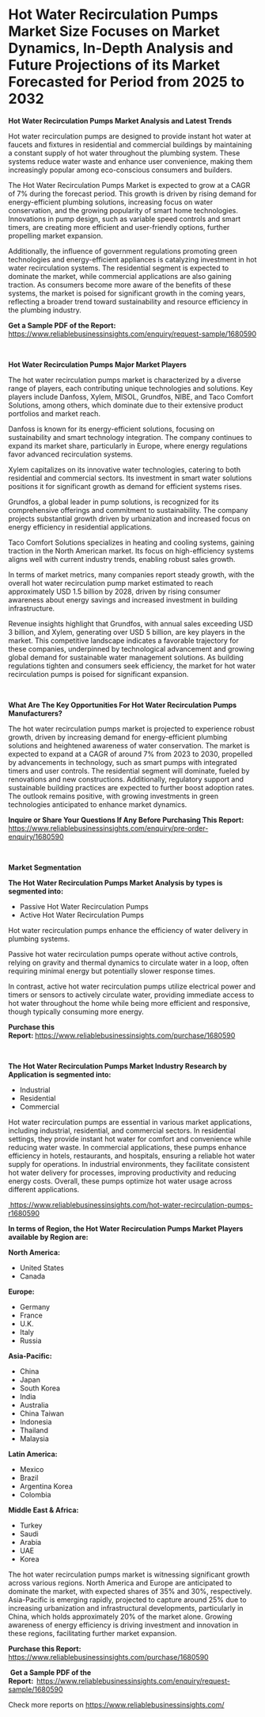 <p><h1>Hot Water Recirculation Pumps Market Size Focuses on Market Dynamics, In-Depth Analysis and Future Projections of its Market Forecasted for Period from 2025 to 2032</h1></p><p><strong>Hot Water Recirculation Pumps Market Analysis and Latest Trends</strong></p>
<p><p>Hot water recirculation pumps are designed to provide instant hot water at faucets and fixtures in residential and commercial buildings by maintaining a constant supply of hot water throughout the plumbing system. These systems reduce water waste and enhance user convenience, making them increasingly popular among eco-conscious consumers and builders.</p><p>The Hot Water Recirculation Pumps Market is expected to grow at a CAGR of 7% during the forecast period. This growth is driven by rising demand for energy-efficient plumbing solutions, increasing focus on water conservation, and the growing popularity of smart home technologies. Innovations in pump design, such as variable speed controls and smart timers, are creating more efficient and user-friendly options, further propelling market expansion.</p><p>Additionally, the influence of government regulations promoting green technologies and energy-efficient appliances is catalyzing investment in hot water recirculation systems. The residential segment is expected to dominate the market, while commercial applications are also gaining traction. As consumers become more aware of the benefits of these systems, the market is poised for significant growth in the coming years, reflecting a broader trend toward sustainability and resource efficiency in the plumbing industry.</p></p>
<p><strong>Get a Sample PDF of the Report:&nbsp;</strong> <a href="https://www.reliablebusinessinsights.com/enquiry/request-sample/1680590?utm_campaign=2448&utm_medium=2&utm_source=Github&utm_content=ia&utm_term=22022025&utm_id=hot-water-recirculation-pumps">https://www.reliablebusinessinsights.com/enquiry/request-sample/1680590</a></p>
<p>&nbsp;</p>
<p><strong>Hot Water Recirculation Pumps Major Market Players</strong></p>
<p><p>The hot water recirculation pumps market is characterized by a diverse range of players, each contributing unique technologies and solutions. Key players include Danfoss, Xylem, MISOL, Grundfos, NIBE, and Taco Comfort Solutions, among others, which dominate due to their extensive product portfolios and market reach.</p><p>Danfoss is known for its energy-efficient solutions, focusing on sustainability and smart technology integration. The company continues to expand its market share, particularly in Europe, where energy regulations favor advanced recirculation systems.</p><p>Xylem capitalizes on its innovative water technologies, catering to both residential and commercial sectors. Its investment in smart water solutions positions it for significant growth as demand for efficient systems rises.</p><p>Grundfos, a global leader in pump solutions, is recognized for its comprehensive offerings and commitment to sustainability. The company projects substantial growth driven by urbanization and increased focus on energy efficiency in residential applications.</p><p>Taco Comfort Solutions specializes in heating and cooling systems, gaining traction in the North American market. Its focus on high-efficiency systems aligns well with current industry trends, enabling robust sales growth.</p><p>In terms of market metrics, many companies report steady growth, with the overall hot water recirculation pump market estimated to reach approximately USD 1.5 billion by 2028, driven by rising consumer awareness about energy savings and increased investment in building infrastructure.</p><p>Revenue insights highlight that Grundfos, with annual sales exceeding USD 3 billion, and Xylem, generating over USD 5 billion, are key players in the market. This competitive landscape indicates a favorable trajectory for these companies, underpinned by technological advancement and growing global demand for sustainable water management solutions. As building regulations tighten and consumers seek efficiency, the market for hot water recirculation pumps is poised for significant expansion.</p></p>
<p>&nbsp;</p>
<p><strong>What Are The Key Opportunities For Hot Water Recirculation Pumps Manufacturers?</strong></p>
<p><p>The hot water recirculation pumps market is projected to experience robust growth, driven by increasing demand for energy-efficient plumbing solutions and heightened awareness of water conservation. The market is expected to expand at a CAGR of around 7% from 2023 to 2030, propelled by advancements in technology, such as smart pumps with integrated timers and user controls. The residential segment will dominate, fueled by renovations and new constructions. Additionally, regulatory support and sustainable building practices are expected to further boost adoption rates. The outlook remains positive, with growing investments in green technologies anticipated to enhance market dynamics.</p></p>
<p><strong>Inquire or Share Your Questions If Any Before Purchasing This Report:</strong> <a href="https://www.reliablebusinessinsights.com/enquiry/pre-order-enquiry/1680590?utm_campaign=2448&utm_medium=2&utm_source=Github&utm_content=ia&utm_term=22022025&utm_id=hot-water-recirculation-pumps">https://www.reliablebusinessinsights.com/enquiry/pre-order-enquiry/1680590</a></p>
<p>&nbsp;</p>
<p><strong>Market Segmentation</strong></p>
<p><strong>The Hot Water Recirculation Pumps Market Analysis by types is segmented into:</strong></p>
<p><ul><li>Passive Hot Water Recirculation Pumps</li><li>Active Hot Water Recirculation Pumps</li></ul></p>
<p><p>Hot water recirculation pumps enhance the efficiency of water delivery in plumbing systems. </p><p>Passive hot water recirculation pumps operate without active controls, relying on gravity and thermal dynamics to circulate water in a loop, often requiring minimal energy but potentially slower response times. </p><p>In contrast, active hot water recirculation pumps utilize electrical power and timers or sensors to actively circulate water, providing immediate access to hot water throughout the home while being more efficient and responsive, though typically consuming more energy.</p></p>
<p><strong>Purchase this Report:&nbsp;</strong><a href="https://www.reliablebusinessinsights.com/purchase/1680590?utm_campaign=2448&utm_medium=2&utm_source=Github&utm_content=ia&utm_term=22022025&utm_id=hot-water-recirculation-pumps">https://www.reliablebusinessinsights.com/purchase/1680590</a></p>
<p>&nbsp;</p>
<p><strong>The Hot Water Recirculation Pumps Market Industry Research by Application is segmented into:</strong></p>
<p><ul><li>Industrial</li><li>Residential</li><li>Commercial</li></ul></p>
<p><p>Hot water recirculation pumps are essential in various market applications, including industrial, residential, and commercial sectors. In residential settings, they provide instant hot water for comfort and convenience while reducing water waste. In commercial applications, these pumps enhance efficiency in hotels, restaurants, and hospitals, ensuring a reliable hot water supply for operations. In industrial environments, they facilitate consistent hot water delivery for processes, improving productivity and reducing energy costs. Overall, these pumps optimize hot water usage across different applications.</p></p>
<p><a href="https://www.reliablebusinessinsights.com/hot-water-recirculation-pumps-r1680590?utm_campaign=2448&utm_medium=2&utm_source=Github&utm_content=ia&utm_term=22022025&utm_id=hot-water-recirculation-pumps">&nbsp;https://www.reliablebusinessinsights.com/hot-water-recirculation-pumps-r1680590</a></p>
<p><strong>In terms of Region, the Hot Water Recirculation Pumps Market Players available by Region are:</strong></p>
<p>
    <p> <strong> North America: </strong>
        <ul>
            <li>United States</li>
            <li>Canada</li>
        </ul>
        </p> 
    <p> <strong> Europe: </strong>
        <ul>
            <li>Germany</li>
            <li>France</li>
            <li>U.K.</li>
            <li>Italy</li>
            <li>Russia</li>
        </ul>
        </p> 
    <p> <strong> Asia-Pacific: </strong>
        <ul>
            <li>China</li>
            <li>Japan</li>
            <li>South Korea</li>
            <li>India</li>
            <li>Australia</li>
            <li>China Taiwan</li>
            <li>Indonesia</li>
            <li>Thailand</li>
            <li>Malaysia</li>
        </ul>
        </p> 
    <p> <strong> Latin America: </strong>
        <ul>
            <li>Mexico</li>
            <li>Brazil</li>
            <li>Argentina Korea</li>
            <li>Colombia</li>
        </ul>
        </p> 
    <p> <strong> Middle East & Africa: </strong>
        <ul>
            <li>Turkey</li>
            <li>Saudi</li>
            <li>Arabia</li>
            <li>UAE</li>
            <li>Korea</li>
        </ul>
    </p>
    </p>
<p><p>The hot water recirculation pumps market is witnessing significant growth across various regions. North America and Europe are anticipated to dominate the market, with expected shares of 35% and 30%, respectively. Asia-Pacific is emerging rapidly, projected to capture around 25% due to increasing urbanization and infrastructural developments, particularly in China, which holds approximately 20% of the market alone. Growing awareness of energy efficiency is driving investment and innovation in these regions, facilitating further market expansion.</p></p>
<p><strong>Purchase this Report: </strong><a href="https://www.reliablebusinessinsights.com/purchase/1680590?utm_campaign=2448&utm_medium=2&utm_source=Github&utm_content=ia&utm_term=22022025&utm_id=hot-water-recirculation-pumps">https://www.reliablebusinessinsights.com/purchase/1680590</a></p>
<p>&nbsp;<strong>Get a Sample PDF of the Report:&nbsp;&nbsp;</strong><a href="https://www.reliablebusinessinsights.com/enquiry/request-sample/1680590?utm_campaign=2448&utm_medium=2&utm_source=Github&utm_content=ia&utm_term=22022025&utm_id=hot-water-recirculation-pumps">https://www.reliablebusinessinsights.com/enquiry/request-sample/1680590</a></p>
<p><strong></strong></p>
<p>Check more reports on <a href="https://www.reliablebusinessinsights.com/?utm_campaign=2448&utm_medium=2&utm_source=Github&utm_content=ia&utm_term=22022025&utm_id=hot-water-recirculation-pumps">https://www.reliablebusinessinsights.com/</a></p>